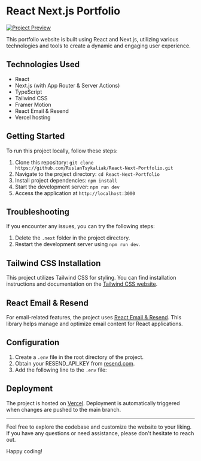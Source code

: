 # React Next.js Portfolio

[![Project Preview](https://i.ibb.co/Y7yG5zw/Screenshot-2023-08-30-at-11-16-31-2.png)](https://ibb.co/SXdpkhG)

This portfolio website is built using React and Next.js, utilizing various technologies and tools to create a dynamic and engaging user experience.

## Technologies Used

- React
- Next.js (with App Router & Server Actions)
- TypeScript
- Tailwind CSS
- Framer Motion
- React Email & Resend
- Vercel hosting

## Getting Started

To run this project locally, follow these steps:

1. Clone this repository: `git clone https://github.com/RuslanTsykaliak/React-Next-Portfolio.git`
2. Navigate to the project directory: `cd React-Next-Portfolio`
3. Install project dependencies: `npm install`
4. Start the development server: `npm run dev`
5. Access the application at `http://localhost:3000`

## Troubleshooting

If you encounter any issues, you can try the following steps:

1. Delete the `.next` folder in the project directory.
2. Restart the development server using `npm run dev`.

## Tailwind CSS Installation

This project utilizes Tailwind CSS for styling. You can find installation instructions and documentation on the [Tailwind CSS website](https://tailwindcss.com/docs/installation).

## React Email & Resend

For email-related features, the project uses [React Email & Resend](https://resend.com/). This library helps manage and optimize email content for React applications.

## Configuration

1. Create a `.env` file in the root directory of the project.
2. Obtain your RESEND_API_KEY from [resend.com](https://resend.com/).
3. Add the following line to the `.env` file:

## Deployment

The project is hosted on [Vercel](https://vercel.com/). Deployment is automatically triggered when changes are pushed to the main branch.

---

Feel free to explore the codebase and customize the website to your liking. If you have any questions or need assistance, please don't hesitate to reach out.

Happy coding!
